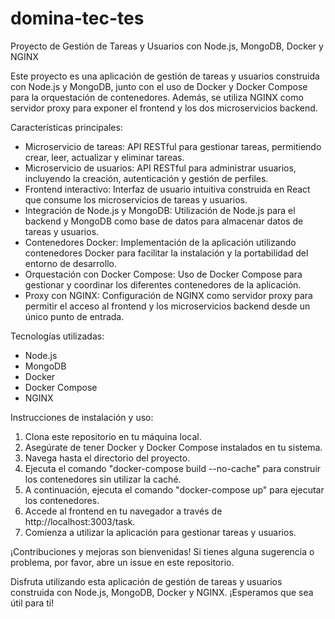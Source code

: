 # domina-tec-tes

Proyecto de Gestión de Tareas y Usuarios con Node.js, MongoDB, Docker y NGINX

Este proyecto es una aplicación de gestión de tareas y usuarios construida con Node.js y MongoDB, junto con el uso de Docker y Docker Compose para la orquestación de contenedores. Además, se utiliza NGINX como servidor proxy para exponer el frontend y los dos microservicios backend.

Características principales:
- Microservicio de tareas: API RESTful para gestionar tareas, permitiendo crear, leer, actualizar y eliminar tareas.
- Microservicio de usuarios: API RESTful para administrar usuarios, incluyendo la creación, autenticación y gestión de perfiles.
- Frontend interactivo: Interfaz de usuario intuitiva construida en React que consume los microservicios de tareas y usuarios.
- Integración de Node.js y MongoDB: Utilización de Node.js para el backend y MongoDB como base de datos para almacenar datos de tareas y usuarios.
- Contenedores Docker: Implementación de la aplicación utilizando contenedores Docker para facilitar la instalación y la portabilidad del entorno de desarrollo.
- Orquestación con Docker Compose: Uso de Docker Compose para gestionar y coordinar los diferentes contenedores de la aplicación.
- Proxy con NGINX: Configuración de NGINX como servidor proxy para permitir el acceso al frontend y los microservicios backend desde un único punto de entrada.

Tecnologías utilizadas:
- Node.js
- MongoDB
- Docker
- Docker Compose
- NGINX

Instrucciones de instalación y uso:
1. Clona este repositorio en tu máquina local.
2. Asegúrate de tener Docker y Docker Compose instalados en tu sistema.
3. Navega hasta el directorio del proyecto.
4. Ejecuta el comando "docker-compose build --no-cache" para construir los contenedores sin utilizar la caché.
5. A continuación, ejecuta el comando "docker-compose up" para ejecutar los contenedores.
6. Accede al frontend en tu navegador a través de http://localhost:3003/task.
7. Comienza a utilizar la aplicación para gestionar tareas y usuarios.

¡Contribuciones y mejoras son bienvenidas! Si tienes alguna sugerencia o problema, por favor, abre un issue en este repositorio.

Disfruta utilizando esta aplicación de gestión de tareas y usuarios construida con Node.js, MongoDB, Docker y NGINX. ¡Esperamos que sea útil para ti!